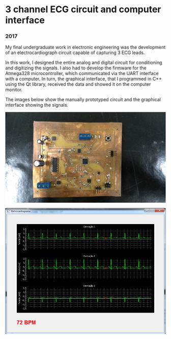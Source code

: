 # 3 channel ECG circuit and computer interface

### 2017

My final undergraduate work in electronic engineering was the development of an electrocardiograph circuit capable of capturing 3 ECG leads.

In this work, I designed the entire analog and digital circuit for conditioning and digitizing the signals. I also had to develop the firmware for the Atmega328 microcontroller, which communicated via the UART interface with a computer. In turn, the graphical interface, that I programmed in C++ using the Qt library, received the data and showed it on the computer monitor.

The images below show the manually prototyped circuit and the graphical interface showing the signals.

![](./images/2_1.jpg)

![](./images/2_2.png)
